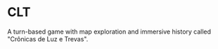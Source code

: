 # CLT
A turn-based game with map exploration and immersive history called "Crônicas de Luz e Trevas".
